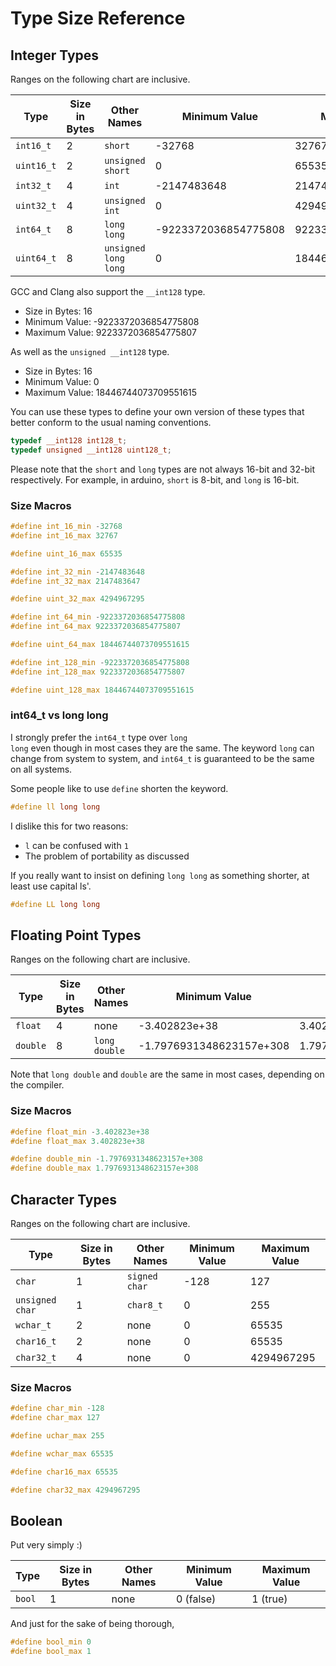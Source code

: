 # Type Size Reference

## Integer Types

Ranges on the following chart are inclusive.

| Type | Size in Bytes | Other Names | Minimum Value | Maximum Value |
| ---- | ------------- | ------------ | ------------- | ------------- |
| <code>int16_t</code> | 2 | <code>short</code> | -32768 | 32767 |
| <code>uint16_t</code> | 2 | <code>unsigned short</code> | 0 | 65535 |
| <code>int32_t</code> | 4 | <code>int</code> | -2147483648 | 2147483647 |
| <code>uint32_t</code> | 4 | <code>unsigned int</code> | 0 | 4294967295 |
| <code>int64_t</code> | 8 | <code>long long</code> | -9223372036854775808 | 9223372036854775807 |
| <code>uint64_t</code> | 8 | <code>unsigned long long</code> | 0 | 18446744073709551615 |

GCC and Clang also support the <code>__int128</code> type.
- Size in Bytes: 16
- Minimum Value: -9223372036854775808
- Maximum Value: 9223372036854775807

As well as the <code>unsigned __int128</code> type.
- Size in Bytes: 16
- Minimum Value: 0
- Maximum Value: 18446744073709551615 

You can use these types to define your own version of these types that better
conform to the usual naming conventions.

```cpp
typedef __int128 int128_t;
typedef unsigned __int128 uint128_t;
```

Please note that the <code>short</code> and <code>long</code> types are not 
always 16-bit and 32-bit respectively. For example, in arduino, 
<code>short</code> is 8-bit, and <code>long</code> is 16-bit.

### Size Macros

```cpp
#define int_16_min -32768
#define int_16_max 32767
```

```cpp
#define uint_16_max 65535
```

```cpp
#define int_32_min -2147483648
#define int_32_max 2147483647
```

```cpp
#define uint_32_max 4294967295
```

```cpp
#define int_64_min -9223372036854775808
#define int_64_max 9223372036854775807
```

```cpp
#define uint_64_max 18446744073709551615
```

```cpp
#define int_128_min -9223372036854775808
#define int_128_max 9223372036854775807
```

```cpp
#define uint_128_max 18446744073709551615
```

### int64_t vs long long

I strongly prefer the <code>int64_t</code> type over <code>long long</code>
even though in most cases they are the same. The keyword <code>long</code> can
change from system to system, and <code>int64_t</code> is guaranteed to be the
same on all systems. 

Some people like to use <code>define</code> shorten the keyword.

```cpp
#define ll long long
```

I dislike this for two reasons:
- <code>l</code> can be confused with <code>1</code>
- The problem of portability as discussed

If you really want to insist on defining <code>long long</code> as something
shorter, at least use capital ls'.

```cpp
#define LL long long
```

## Floating Point Types

Ranges on the following chart are inclusive.

| Type | Size in Bytes | Other Names | Minimum Value | Maximum Value |
| ---- | ------------- | ------------ | ------------- | ------------- |
| <code>float</code> | 4 | none | -3.402823e+38 | 3.402823e+38 |
| <code>double</code> | 8 | <code>long double</code> | -1.7976931348623157e+308 | 1.7976931348623157e+308 |

Note that <code>long double</code> and <code>double</code> are the same in most
cases, depending on the compiler.

### Size Macros

```cpp
#define float_min -3.402823e+38
#define float_max 3.402823e+38
```

```cpp
#define double_min -1.7976931348623157e+308
#define double_max 1.7976931348623157e+308
```

## Character Types

Ranges on the following chart are inclusive.

| Type | Size in Bytes | Other Names | Minimum Value | Maximum Value |
| ---- | ------------- | ------------ | ------------- | ------------- |
| <code>char</code> | 1 | <code>signed char</code> | -128 | 127 |
| <code>unsigned char</code> | 1 | <code>char8_t</code> | 0 | 255 |
| <code>wchar_t</code> | 2 | none | 0 | 65535 |
| <code>char16_t</code> | 2 | none | 0 | 65535 |
| <code>char32_t</code> | 4 | none | 0 | 4294967295 |

### Size Macros

```cpp
#define char_min -128
#define char_max 127
```

```cpp
#define uchar_max 255
```

```cpp
#define wchar_max 65535
```

```cpp
#define char16_max 65535
```

```cpp
#define char32_max 4294967295
```

## Boolean

Put very simply :)

| Type | Size in Bytes | Other Names | Minimum Value | Maximum Value |
| ---- | ------------- | ------------ | ------------- | ------------- |
| <code>bool</code> | 1 | none | 0 (false) | 1 (true) |

And just for the sake of being thorough,

```cpp
#define bool_min 0
#define bool_max 1
```
